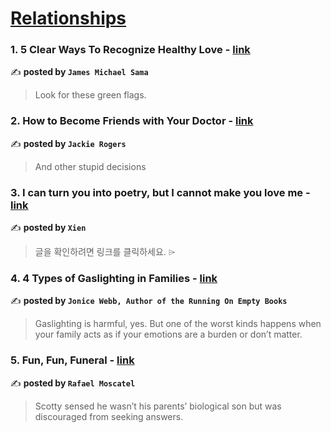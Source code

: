 
<h1><a href=https://medium.com/tag/relationships/recommended target="_blank" rel="noopener noreferrer">Relationships</a></h1>
<h3>1. 5 Clear Ways To Recognize Healthy Love - <a href="https://medium.com/@jamesmsama/5-clear-ways-to-recognize-healthy-love-487016a06940" target="_blank" rel="noopener noreferrer">link</a></h3>

✍️ **posted by `James Michael Sama`**

<blockquote>Look for these green flags.</blockquote>

<h3>2. How to Become Friends with Your Doctor - <a href="https://medium.com/fourth-wave/how-to-become-friends-with-your-doctor-70aaa885b6e2" target="_blank" rel="noopener noreferrer">link</a></h3>

✍️ **posted by `Jackie Rogers`**

<blockquote>And other stupid decisions</blockquote>

<h3>3. I can turn you into poetry, but I cannot make you love me - <a href="https://medium.com/@aa.xien/i-can-turn-you-into-poetry-but-i-cannot-make-you-love-me-84adcf07e792" target="_blank" rel="noopener noreferrer">link</a></h3>

✍️ **posted by `Xien`**

<blockquote>글을 확인하려면 링크를 클릭하세요. ⌲</blockquote>

<h3>4. 4 Types of Gaslighting in Families - <a href="https://medium.com/@drjonicewebb/4-types-of-gaslighting-in-families-4a7432c724ab" target="_blank" rel="noopener noreferrer">link</a></h3>

✍️ **posted by `Jonice Webb, Author of the Running On Empty Books`**

<blockquote>Gaslighting is harmful, yes. But one of the worst kinds happens when your family acts as if your emotions are a burden or don’t matter.</blockquote>

<h3>5. Fun, Fun, Funeral - <a href="https://medium.com/read-or-die-hq/fun-fun-funeral-0ecd33eb5226" target="_blank" rel="noopener noreferrer">link</a></h3>

✍️ **posted by `Rafael Moscatel`**

<blockquote>Scotty sensed he wasn’t his parents’ biological son but was discouraged from seeking answers.</blockquote>

